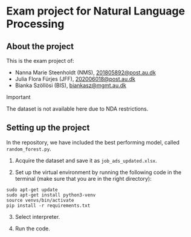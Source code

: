 # Exam project for Natural Language Processing

## About the project
This is the exam project of:
- Nanna Marie Steenholdt (NMS), 201805892@post.au.dk
- Julia Flora Fürjes (JFF), 202006018@post.au.dk
- Bianka Szöllösi (BIS), biankasz@mgmt.au.dk

> [!IMPORTANT]
> The dataset is not available here due to NDA restrictions.

## Setting up the project

In the repository, we have included the best performing model, called `random_forest.py`.

1. Acquire the dataset and save it as `job_ads_updated.xlsx`.

2. Set up the virtual environment by running the following code in the terminal (make sure that you are in the right directory):

```
sudo apt-get update
sudo apt-get install python3-venv
source venvs/bin/activate
pip install -r requirements.txt
```

3. Select interpreter.

4. Run the code.
